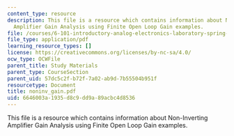 ```yaml
---
content_type: resource
description: This file is a resource which contains information about Non-Inverting
  Amplifier Gain Analysis using Finite Open Loop Gain examples.
file: /courses/6-101-introductory-analog-electronics-laboratory-spring-2007/6646003a1935d8c9dd9a89acbc4d8536_noninv_gain.pdf
file_type: application/pdf
learning_resource_types: []
license: https://creativecommons.org/licenses/by-nc-sa/4.0/
ocw_type: OCWFile
parent_title: Study Materials
parent_type: CourseSection
parent_uid: 57dc5c2f-b72f-7a02-ab9d-7b55504b951f
resourcetype: Document
title: noninv_gain.pdf
uid: 6646003a-1935-d8c9-dd9a-89acbc4d8536
---
```

This file is a resource which contains information about Non-Inverting Amplifier Gain Analysis using Finite Open Loop Gain examples.